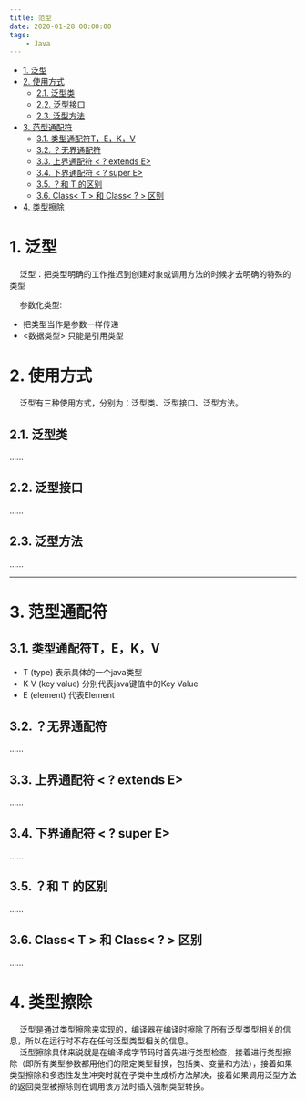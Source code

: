 ```yaml
---
title: 范型
date: 2020-01-28 00:00:00
tags:
    - Java
---
```


<!-- TOC -->

- [1. 泛型](#1-泛型)
- [2. 使用方式](#2-使用方式)
    - [2.1. 泛型类](#21-泛型类)
    - [2.2. 泛型接口](#22-泛型接口)
    - [2.3. 泛型方法](#23-泛型方法)
- [3. 范型通配符](#3-范型通配符)
    - [3.1. 类型通配符T，E，K，V](#31-类型通配符tekv)
    - [3.2. ？无界通配符](#32-无界通配符)
    - [3.3. 上界通配符 < ? extends E>](#33-上界通配符---extends-e)
    - [3.4. 下界通配符 < ? super E>](#34-下界通配符---super-e)
    - [3.5. ？和 T 的区别](#35-和-t-的区别)
    - [3.6. Class< T > 和 Class< ? > 区别](#36-class-t--和-class---区别)
- [4. 类型擦除](#4-类型擦除)

<!-- /TOC -->


# 1. 泛型
&emsp; 泛型：把类型明确的工作推迟到创建对象或调用方法的时候才去明确的特殊的类型  

&emsp; 参数化类型:  

* 把类型当作是参数一样传递  
* <数据类型> 只能是引用类型  

# 2. 使用方式  
&emsp; 泛型有三种使用方式，分别为：泛型类、泛型接口、泛型方法。  

## 2.1. 泛型类  
......

## 2.2. 泛型接口  
......

## 2.3. 泛型方法  
......

----
# 3. 范型通配符  
## 3.1. 类型通配符T，E，K，V  

* T (type) 表示具体的一个java类型  
* K V (key value) 分别代表java键值中的Key Value  
* E (element) 代表Element  

## 3.2. ？无界通配符  
......

## 3.3. 上界通配符 < ? extends E>  
......

## 3.4. 下界通配符 < ? super E>  
......

## 3.5. ？和 T 的区别  
<!-- 
https://mp.weixin.qq.com/s/YDGfYDWop9lvCWKym66_qA
-->
......

## 3.6. Class< T > 和 Class< ? > 区别  
......


# 4. 类型擦除  
&emsp; 泛型是通过类型擦除来实现的，编译器在编译时擦除了所有泛型类型相关的信息，所以在运行时不存在任何泛型类型相关的信息。  
&emsp; 泛型擦除具体来说就是在编译成字节码时首先进行类型检查，接着进行类型擦除（即所有类型参数都用他们的限定类型替换，包括类、变量和方法），接着如果类型擦除和多态性发生冲突时就在子类中生成桥方法解决，接着如果调用泛型方法的返回类型被擦除则在调用该方法时插入强制类型转换。  

